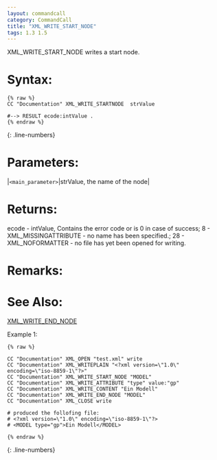 ```yaml
---
layout: commandcall
category: CommandCall
title: "XML_WRITE_START_NODE"
tags: 1.3 1.5
---
```


XML_WRITE_START_NODE writes a start node.

# Syntax:  

```adoscript
{% raw %}
CC "Documentation" XML_WRITE_STARTNODE	strValue 

#--> RESULT ecode:intValue .
{% endraw %}
```
{: .line-numbers}

# Parameters:  

|`<main_parameter>`|strValue, the name of the node|

# Returns:  

ecode - intValue, Contains the error code or is 0 in case of success; 8 - XML_MISSINGATTRIBUTE - no name has been specified.; 28 - XML_NOFORMATTER - no file has yet been opened for writing.

# Remarks:



# See Also:  

[XML_WRITE_END_NODE](xml_write_end_node.html "XML_WRITE_END_NODE")  


Example 1:

```adoscript
{% raw %}

CC "Documentation" XML_OPEN "test.xml" write
CC "Documentation" XML_WRITEPLAIN "<?xml version=\"1.0\" encoding=\"iso-8859-1\"?>"
CC "Documentation" XML_WRITE_START_NODE "MODEL"
CC "Documentation" XML_WRITE_ATTRIBUTE "type" value:"gp"
CC "Documentation" XML_WRITE_CONTENT "Ein Modell"
CC "Documentation" XML_WRITE_END_NODE "MODEL"
CC "Documentation" XML_CLOSE write

# produced the follofing file:
# <?xml version=\"1.0\" encoding=\"iso-8859-1\"?>
# <MODEL type="gp">Ein Modell</MODEL>

{% endraw %}
```
{: .line-numbers}

